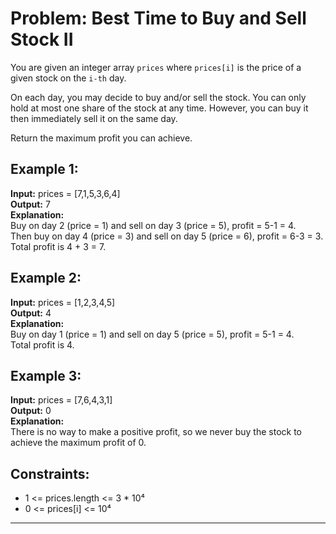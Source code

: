 # Problem: Best Time to Buy and Sell Stock II

You are given an integer array `prices` where `prices[i]` is the price of a given stock on the `i-th` day.

On each day, you may decide to buy and/or sell the stock. You can only hold at most one share of the stock at any time. However, you can buy it then immediately sell it on the same day.

Return the maximum profit you can achieve.

## Example 1:

**Input:** prices = [7,1,5,3,6,4]  
**Output:** 7  
**Explanation:**  
Buy on day 2 (price = 1) and sell on day 3 (price = 5), profit = 5-1 = 4.  
Then buy on day 4 (price = 3) and sell on day 5 (price = 6), profit = 6-3 = 3.  
Total profit is 4 + 3 = 7.

## Example 2:

**Input:** prices = [1,2,3,4,5]  
**Output:** 4  
**Explanation:**  
Buy on day 1 (price = 1) and sell on day 5 (price = 5), profit = 5-1 = 4.  
Total profit is 4.

## Example 3:

**Input:** prices = [7,6,4,3,1]  
**Output:** 0  
**Explanation:**  
There is no way to make a positive profit, so we never buy the stock to achieve the maximum profit of 0.

## Constraints:

- 1 <= prices.length <= 3 \* 10⁴
- 0 <= prices[i] <= 10⁴

---
